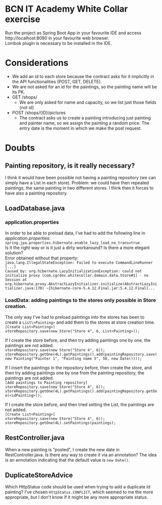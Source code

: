 # BCN IT Academy White Collar exercise
Run the project as Spring Boot App in your favourite IDE and access http://localhost:8080 in your favourite web browser.  
Lombok plugin is necessary to be installed in the IDE.

# Considerations
  - We add an id to each store because the contract asks for it implicitly in the API functionalities (POST, GET, DELETE).
  - We are not asked for an id for the paintings, so the painting name will be its PK.
  - GET /shops/
    - We are only asked for name and capacity, so we list just those fields (not id)
  - POST /shops/{ID}/pictures
    - The contract asks us to create a painting introducing just painting and painter name, so we assign the painting a random price. The entry date is the moment in which we make the post request.
    
# Doubts
## Painting repository, is it really necessary?
I think it would have been possible not having a painting repository (we can simply have a List<Painting> in each store). Problem: we could have then repeated paintings, the same painting in two different stores. I think then it forces to have also a painting repository.

## LoadDatabase.java
### application.properties
In order to be able to preload data, I've had to add the following line in *application.properties*:
`spring.jpa.properties.hibernate.enable_lazy_load_no_trans=true`  
Is it the right way or is it just a dirty workaround? Is there a more elegant solution?  
Error obtained without that property:  
`java.lang.IllegalStateException: Failed to execute CommandLineRunner
[...]`    
`Caused by: org.hibernate.LazyInitializationException: could not initialize proxy [com.cgrdev.whitecollar.domain.data.Store#1] - no Session
	at org.hibernate.proxy.AbstractLazyInitializer.initialize(AbstractLazyInitializer.java:170) ~[hibernate-core-5.4.12.Final.jar:5.4.12.Final]...`

### LoadData: adding paintings to the stores only possible in Store creation.

The only way I've had to preload paintings into the stores has been to create a `List\<Painting>` and add them to the stores at store creation time.  
  `[Create List<Painting>]`  
  `storeRepository.save(new Store("Store 4", 6, List<Painting>));`
  
If I create the store before, and then try adding paintings one by one, the paintings are not added.  
  `storeRepository.save(new Store("Store 4", 6));`  
  `storeRepository.getOne(4L).getPaintings().add(paintingRepository.save(new Painting("Painter 1", "Painting name 5", 50, new Date())));`

If I insert the paintings in the repository before, then create the store, and then try adding paintings one by one from the painting repository, the paintings are not added.  
  `[Add paintings to Painting repository]`  
  `storeRepository.save(new Store("Store 4", 6));`  
  `storeRepository.getOne(4L).getPaintings().add(paintingRepository.getOne(<idPainting>));`
  
If I create the store before, and then tried setting the List<Painting>, the paintings are not added.  
  `[Create List<Painting>]`  
  `storeRepository.save(new Store("Store 4", 6));`  
  `storeRepository.getOne(4L).setPaintings(paintings);`

## RestController.java

When a new painting is "posted", I create the new date in RestController.java. Is there any way to create it via an annotation? The idea is an annotation indicating that the default value is `new Date()`. 

## DuplicateStoreAdvice

Which HttpStatus code should be used when trying to add a duplicate Id painting? I've chosen `HttpStatus.CONFLICT`, which seemed to me the more appropriate, but I don't know if it might be any more appropriate status.     
